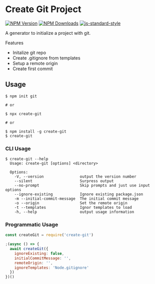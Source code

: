 # Create Git Project

[![NPM Version](https://img.shields.io/npm/v/create-git.svg)](https://npmjs.org/package/create-git)
[![NPM Downloads](https://img.shields.io/npm/dm/create-git.svg)](https://npmjs.org/package/create-git)
[![js-standard-style](https://img.shields.io/badge/code%20style-standard-brightgreen.svg)](https://github.com/standard/standard)

A generator to initialize a project with git.

Features

- Initalize git repo
- Create .gitignore from templates
- Setup a remote origin
- Create first commit

## Usage

```
$ npm init git

# or

$ npx create-git

# or

$ npm install -g create-git
$ create-git
```

### CLI Usage

```
$ create-git --help
  Usage: create-git [options] <directory>

  Options:
    -V, --version                output the version number
    --silent                     Surpress output
    --no-prompt                  Skip prompts and just use input options
    --ignore-existing            Ignore existing package.json
    -m --initial-commit-message  The initial commit message
    -o --origin                  Set the remote origin
    -t --templates               Ignor templates to load
    -h, --help                   output usage information
```

### Programmatic Usage

```javascript
const createGit = require('create-git')

;(async () => {
  await createGit({
    ignoreExisting: false,
    initialCommitMessage: '',
    remoteOrigin: '',
    ignoreTemplates: 'Node.gitignore'
  })
})()
```
